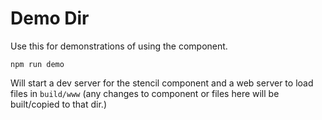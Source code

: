 # Demo Dir

Use this for demonstrations of using the component.

`npm run demo`

Will start a dev server for the stencil component and a web server to load files in `build/www` (any changes to component or files here will be built/copied to that dir.)

